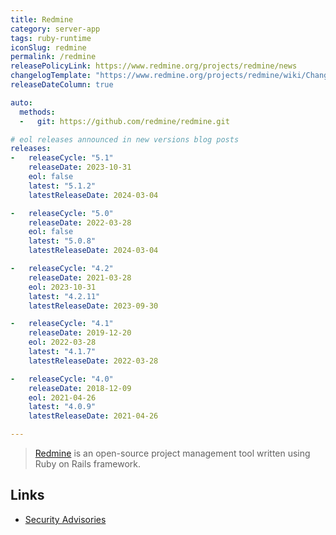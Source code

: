 ```yaml
---
title: Redmine
category: server-app
tags: ruby-runtime
iconSlug: redmine
permalink: /redmine
releasePolicyLink: https://www.redmine.org/projects/redmine/news
changelogTemplate: "https://www.redmine.org/projects/redmine/wiki/Changelog_{{'__RELEASE_CYCLE__'|replace:'.','_'}}"
releaseDateColumn: true

auto:
  methods:
  -   git: https://github.com/redmine/redmine.git

# eol releases announced in new versions blog posts
releases:
-   releaseCycle: "5.1"
    releaseDate: 2023-10-31
    eol: false
    latest: "5.1.2"
    latestReleaseDate: 2024-03-04

-   releaseCycle: "5.0"
    releaseDate: 2022-03-28
    eol: false
    latest: "5.0.8"
    latestReleaseDate: 2024-03-04

-   releaseCycle: "4.2"
    releaseDate: 2021-03-28
    eol: 2023-10-31
    latest: "4.2.11"
    latestReleaseDate: 2023-09-30

-   releaseCycle: "4.1"
    releaseDate: 2019-12-20
    eol: 2022-03-28
    latest: "4.1.7"
    latestReleaseDate: 2022-03-28

-   releaseCycle: "4.0"
    releaseDate: 2018-12-09
    eol: 2021-04-26
    latest: "4.0.9"
    latestReleaseDate: 2021-04-26

---
```


> [Redmine](https://www.redmine.org/) is an open-source project management tool written using Ruby
> on Rails framework.

## Links

- [Security Advisories](https://www.redmine.org/projects/redmine/wiki/Security_Advisories)
